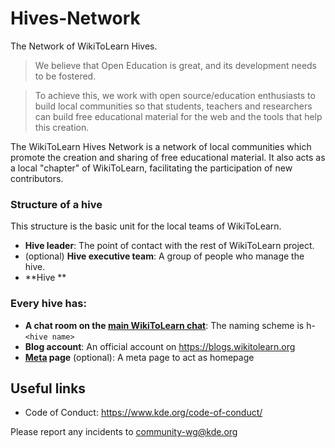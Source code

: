 # Hives-Network
The Network of WikiToLearn Hives.

> We believe that Open Education is great, and its development needs to be fostered.

> To achieve this, we work with open source/education enthusiasts to build local communities
> so that students, teachers and researchers can build free educational material
> for the web and the tools that help this creation.

The WikiToLearn Hives Network is a network of local communities which promote
the creation and sharing of free educational material. It also acts as a local
"chapter" of WikiToLearn, facilitating the participation of new contributors.

### Structure of a hive

This structure is the basic unit for the local teams of WikiToLearn.

* **Hive leader**: The point of contact with the rest of WikiToLearn project.
* (optional) **Hive executive team**: A group of people who manage the hive.
* **Hive **

### Every hive has:

* **A chat room on the [main WikiToLearn chat](https://chat.wikitolearn.org)**: The naming scheme is h-`<hive name>`
* **Blog account**: An official account on https://blogs.wikitolearn.org
* **[Meta](https://meta.wikitolearn.org) page** (optional): A meta page to act as homepage

## Useful links
* Code of Conduct: https://www.kde.org/code-of-conduct/

Please report any incidents to [community-wg@kde.org](mailto:community-wg@kde.org)
